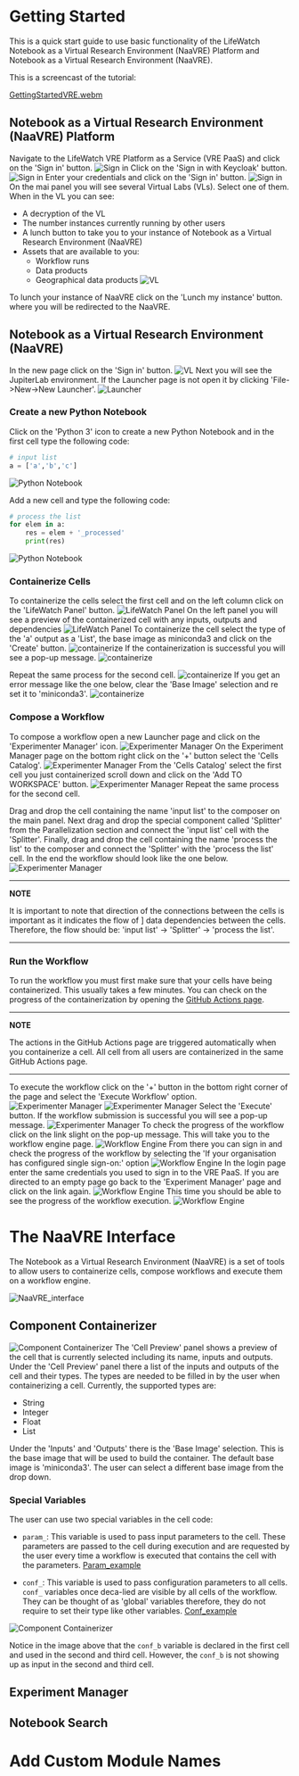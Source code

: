 # Getting Started
This is a quick start guide to use basic functionality of the  LifeWatch Notebook as a Virtual Research Environment 
(NaaVRE) Platform and Notebook as a Virtual Research Environment (NaaVRE).

This is a screencast of the tutorial:

[GettingStartedVRE.webm](https://github.com/QCDIS/vre_documetation/assets/9680609/8dd590ea-3276-4e24-a986-c47454786a0c)


## Notebook as a Virtual Research Environment (NaaVRE) Platform
Navigate to the LifeWatch VRE Platform as a Service (VRE PaaS) and click on the 'Sign in' button.
![Sign in](images/sign_in_vre_1.png)
Click on the 'Sign in with Keycloak' button.
![Sign in](images/sign_in_with_keycloak_1.png)
Enter your credentials and click on the 'Sign in' button.
![Sign in](images/sign_in_with_keycloak_2.png)
On the mai panel you will see several Virtual Labs (VLs). Select one of them. When in the VL you can see:
* A decryption of the VL
* The number instances currently running by other users 
* A lunch button to take you to your instance of Notebook as a Virtual Research Environment (NaaVRE)
* Assets that are available to you:
  * Workflow runs 
  * Data products
  * Geographical data products
![VL](images/vl_1.png)

To lunch your instance of NaaVRE click on the 'Lunch my instance' button. where you will be redirected to the 
NaaVRE.

## Notebook as a Virtual Research Environment (NaaVRE)
In the new page click on the 'Sign in' button. 
![VL](images/n-a-a-vre_1.png)
Next you will see the JupiterLab environment. If the Launcher page is not open it by clicking 'File->New->New Launcher'.
![Launcher](images/n-a-a-vre_launcher_1.png)

### Create a new Python Notebook

Click on the 'Python 3' icon to create a new Python Notebook and in the first cell type the following code:
```python
# input list
a = ['a','b','c']
```
![Python Notebook](images/n-a-a-vre_python_notebook_1.png)

Add a new cell and type the following code:
```python
# process the list
for elem in a:
    res = elem + '_processed'
    print(res)
```
![Python Notebook](images/n-a-a-vre_python_notebook_2.png)

### Containerize Cells 
To containerize the cells select the first cell and on the left column click on the 'LifeWatch Panel' button.
![LifeWatch Panel](images/lifeWatch_panel1.png)
On the left panel you will see a preview of the containerized cell with any inputs, outputs and dependencies 
![LifeWatch Panel](images/lifeWatch_panel2.png)
To containerize the cell select the type of the 'a' output as a 'List', the base image as miniconda3 and click on 
the 'Create' button.
![containerize](images/containerize_1.png)
If the containerization is successful you will see a pop-up message.
![containerize](images/containerize_2.png)

Repeat the same process for the second cell. 
![containerize](images/containerize_3.png)
If you get an error message like the one below, clear the 'Base Image' selection and re set it to 'miniconda3'.
![containerize](images/containerize_error_1.png)

### Compose a Workflow
To compose a workflow open a new Launcher page and click on the 'Experimenter Manager' icon.
![Experimenter Manager](images/experimenter_manager_1.png)
On the Experiment Manager page on the bottom right click on the '+' button select the 'Cells Catalog'.
![Experimenter Manager](images/experimenter_manager_2.png)
From the 'Cells Catalog' select the first cell you just containerized scroll down and click on the 'Add TO WORKSPACE' 
button.
![Experimenter Manager](images/experimenter_manager_3.png)
Repeat the same process for the second cell.

Drag and drop the cell containing the name 'input list' to the composer on the main panel. Next drag and drop the 
special component called 'Splitter' from the Parallelization section and connect the 'input list' cell with the 
'Splitter'. Finally, drag and drop the cell containing the name 'process the list' to the composer and connect the 
'Splitter' with the 'process the list' cell. In the end the workflow should look like the one below.
![Experimenter Manager](images/experimenter_manager_4.png)

---

 **NOTE**

 It is important to note that direction of the connections between the cells is important as it indicates the flow of ]
 data dependencies between the cells. Therefore, the flow should be: 'input list' -> 'Splitter' -> 'process the list'.

---

### Run the Workflow

To run the workflow you must first make sure that your cells have being containerized. This usually takes a few minutes.
You can check on the progress of the containerization by opening the 
[GitHub Actions page](https://github.com/QCDIS/NaaVRE-cells-summerschool-23/actions).

---

 **NOTE**

 The actions in the GitHub Actions page are triggered automatically when you containerize a cell. All cell from all users
 are containerized in the same GitHub Actions page. 

---

To execute the workflow click on the '+' button in the bottom right corner of the page and select the 'Execute Workflow' 
option.
![Experimenter Manager](images/experimenter_manager_2.png)
![Experimenter Manager](images/experimenter_manager_5.png)
Select the 'Execute' button. If the workflow submission is successful you will see a pop-up message. 
![Experimenter Manager](images/experimenter_manager_6.png)
To check the progress of the workflow click on the link slight on the pop-up message. This will take you to the workflow
engine page.
![Workflow Engine](images/workflow_engine_1.png)
From there you can sign in and check the progress of the workflow by selecting the 'If your organisation has configured 
single sign-on:' option
![Workflow Engine](images/workflow_engine_2.png)
In the login page enter the same credentials you used to sign in to the VRE PaaS. If you are directed to an empty page
go back to the 'Experiment Manager' page and click on the link again. 
![Workflow Engine](images/workflow_engine_3.png)
This time you should be able to see the progress of
the workflow execution.
![Workflow Engine](images/workflow_engine_4.png)

# The NaaVRE Interface

The Notebook as a Virtual Research Environment (NaaVRE) is a set of tools to allow users to containerize cells, compose 
workflows and execute them on a workflow engine. 

![NaaVRE_interface](images/n-a-a-vre_interface_1.png)

## Component Containerizer

![Component Containerizer](images/component_containerizer_1.png)
The 'Cell Preview' panel shows a preview of the cell that is currently selected including its name, inputs and outputs.
Under the 'Cell Preview' panel there a list of the inputs and outputs of the cell and their types. The types are needed 
to be filled in by the user when containerizing a cell. Currently, the supported types are:
* String
* Integer
* Float
* List

Under the 'Inputs' and 'Outputs' there is the 'Base Image' selection. This is the base image that will be used to build 
the container. The default base image is 'miniconda3'. The user can select a different base image from the drop down. 


### Special Variables 

The user can use two special variables in the cell code:
* `param_`: This variable is used to pass input parameters to the cell. These parameters are passed to the cell during 
  execution and are requested by the user every time a workflow is executed that contains the cell with the parameters.
[Param_example](https://github.com/QCDIS/vre_documetation/assets/9680609/fea3d96b-97d3-43cd-b009-b5bd4537de5a)



* `conf_`: This variable is used to pass configuration parameters to all cells. `conf_` variables once deca-lied are visible
 by all cells of the workflow. They can be thought of as 'global' variables therefore, they do not require to set their type
 like other variables.
[Conf_example](https://github.com/QCDIS/vre_documetation/assets/9680609/f7020f7f-69d9-4916-bb56-83ed64cb98a8)

![Component Containerizer](images/component_containerizer_conf_1.png)

Notice in the image above that the `conf_b` variable is declared in the first cell and used in the second and third cell.
However, the `conf_b` is not showing up as input in the second and third cell. 

## Experiment Manager

## Notebook Search

# Add Custom Module Names
